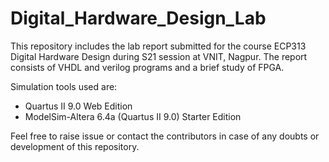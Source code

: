 # Digital_Hardware_Design_Lab

This repository includes the lab report submitted for the course ECP313 Digital Hardware Design during S21 session at VNIT, Nagpur. The report consists of VHDL and verilog programs and a brief study of FPGA.

Simulation tools used are:
* Quartus II 9.0 Web Edition
* ModelSim-Altera 6.4a (Quartus II 9.0) Starter Edition

Feel free to raise issue or contact the contributors in case of any doubts or development of this repository.
